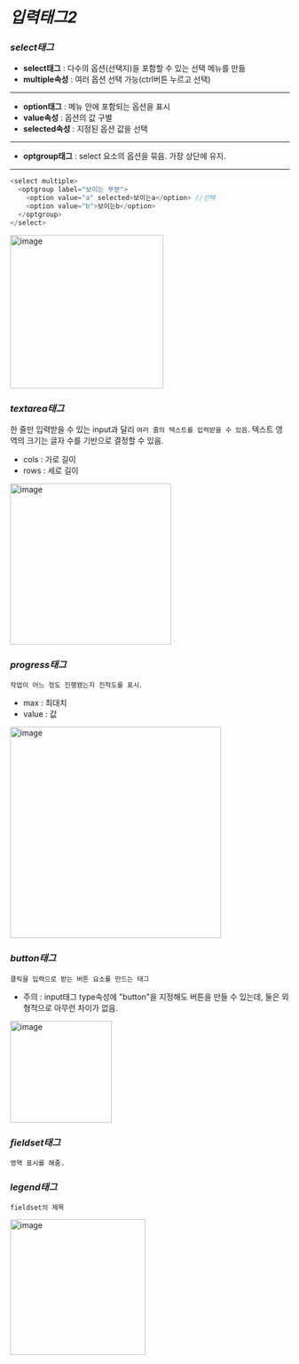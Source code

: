 # _입력태그2_

### _select태그_

- **select태그** : 다수의 옵션(선택지)을 포함할 수 있는 선택 메뉴를 만듦
- **multiple속성** : 여러 옵션 선택 가능(ctrl버튼 누르고 선택)
---
- **option태그** : 메뉴 안에 포함되는 옵션을 표시
- **value속성** : 옵션의 값 구별
- **selected속성** : 지정된 옵션 값을 선택
---
- **optgroup태그** : select 요소의 옵션을 묶음. 가장 상단에 유지.
---

```js
<select multiple>
  <optgroup label="보이는 부분">
    <option value="a" selected>보이는a</option> //선택
    <option value="b">보이는b</option>
  </optgroup>
</select>
```

<img width="276" alt="image" src="https://github.com/byunjiin/OZ/assets/129635857/addb27ed-e2d1-4eb8-989f-989bcbfc51ed">

### _textarea태그_

한 줄만 입력받을 수 있는 input과 달리 `여러 줄의 텍스트를 입력받을 수 있음`. 텍스트 영역의 크기는 글자 수를 기반으로 결정할 수 있음.

- cols : 가로 길이
- rows : 세로 길이

<img width="290" alt="image" src="https://github.com/byunjiin/OZ/assets/129635857/7f3caf1c-0f57-4ac2-809a-20b5099a465a">


### _progress태그_

`작업이 어느 정도 진행됐는지 진척도를 표시`.

- max : 최대치
- value : 값

<img width="380" alt="image" src="https://github.com/byunjiin/OZ/assets/129635857/dbf0bd2c-56c1-40bf-b468-60aca4fa6f5f">

### _button태그_

`클릭을 입력으로 받는 버튼 요소를 만드는 태그`

- 주의 : input태그 type속성에 "button"을 지정해도 버튼을 만들 수 있는데, 둘은 외형적으로 아무런 차이가 없음.

<img width="183" alt="image" src="https://github.com/byunjiin/OZ/assets/129635857/7d226604-8b24-4e65-ab8b-76b560a09e41">

### _fieldset태그_

`영역 표시를 해줌.`

### _legend태그_

`fieldset의 제목`

<img width="244" alt="image" src="https://github.com/byunjiin/OZ/assets/129635857/eacab72e-d22a-44a2-8743-41d6d541ce11">
